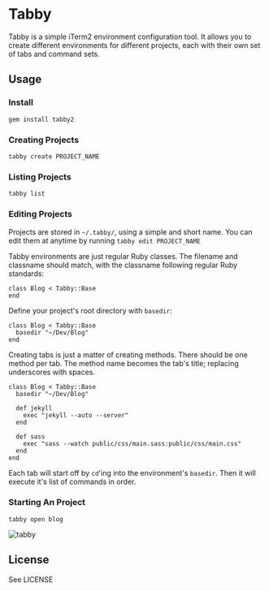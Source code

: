 # Tabby
Tabby is a simple iTerm2 environment configuration tool. It allows you to create different environments for different projects, each with their own set of tabs and command sets.

## Usage

### Install

`gem install tabby2`

### Creating Projects

`tabby create PROJECT_NAME`

### Listing Projects

`tabby list`

### Editing Projects
Projects are stored in `~/.tabby/`, using a simple and short name. You can edit them at anytime by running `tabby edit PROJECT_NAME`

Tabby environments are just regular Ruby classes. The filename and classname should match, with the classname following regular Ruby standards:

    class Blog < Tabby::Base
    end

Define your project's root directory with `basedir`:

    class Blog < Tabby::Base
      basedir "~/Dev/Blog"
    end

Creating tabs is just a matter of creating methods. There should be one method per tab. The method name becomes the tab's title; replacing underscores with spaces.

    class Blog < Tabby::Base
      basedir "~/Dev/Blog"

      def jekyll
        exec "jekyll --auto --server"
      end

      def sass
        exec "sass --watch public/css/main.sass:public/css/main.css"
      end
    end

Each tab will start off by `cd`'ing into the environment's `basedir`. Then it will execute it's list of commands in order.

### Starting An Project
    tabby open blog

![tabby](https://github.com/mnoble/tabby/raw/master/screenshot.png)

## License
See LICENSE

